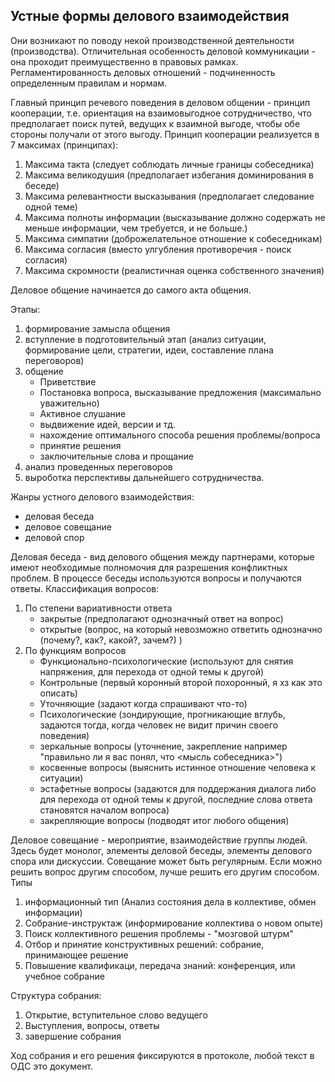 ## Устные формы делового взаимодействия

Они возникают по поводу некой производственной деятельности (производства). 
Отличительная особенность деловой коммуникации - она проходит преимущественно в правовых рамках.
Регламентированность деловых отношений - подчиненность определенным правилам и нормам. 

Главный принцип речевого поведения в деловом общении - принцип кооперации, т.е. ориентация на взаимовыгодное сотрудничество, что предполагает поиск путей, ведущих к взаимной выгоде, чтобы обе стороны получали от этого выгоду. Принцип кооперации реализуется в 7 максимах (принципах):

1) Максима такта (следует соблюдать личные границы собеседника)
2) Максима великодушия (предполагает избегания доминирования в беседе)
3) Максима релевантности высказывания (предполагает следование одной теме)
4) Максима полноты информации (высказывание должно содержать не меньше информации, чем требуется, и не больше.)
5) Максима симпатии (доброжелательное отношение к собеседникам)
6) Максима согласия (вместо улгубления противоречия - поиск согласия)
7) Максима скромности (реалистичная оценка собственного значения)

Деловое общение начинается до самого акта общения. 

Этапы:
1) формирование замысла общения
2) вступление в подготовительный этап (анализ ситуации, формирование цели, стратегии, идеи, составление плана переговоров)
3) общение
	- Приветствие
	- Постановка вопроса, высказывание предложения (максимально уважительно)
	- Активное слушание
	- выдвижение идей, версии и тд.
	- нахождение оптимального способа решения проблемы/вопроса
	- принятие решения
	- заключительные слова и прощание
4) анализ проведенных переговоров
5) выроботка перспективы дальнейшего сотрудничества.

Жанры устного делового взаимодействия:
- деловая беседа
- деловое совещание
- деловой спор

Деловая беседа - вид делового общения между партнерами, которые имеют необходимые полномочия для разрешения конфликтных проблем. В процессе беседы используются вопросы и получаются ответы. 
Классификация вопросов:
1. По степени вариативности ответа
	- закрытые (предполагают однозначный ответ на вопрос)
	- открытые (вопрос, на который невозможно ответить однозначно (почему?, как?, какой?, зачем?) )
2. По функциям вопросов
	- Функционально-психологические (используют для снятия напряжения, для перехода от одной темы к другой)
	- Контрольные (первый коронный второй похоронный, я хз как это описать)
	- Уточняющие (задают когда спрашивают что-то)
	- Психологические (зондирующие, прогникающие вглубь, задаются тогда, когда человек не видит причин своего поведения)
	- зеркальные вопросы (уточнение, закрепление например "правильно ли я вас понял, что <мысль собеседника>")
	- косвенные вопросы (выяснить истинное отношение человека к ситуации)
	- эстафетные вопросы (задаются для поддержания диалога либо для перехода от одной темы к другой, последние слова ответа становятся началом вопроса)
	- закрепляющие вопросы (подводят итог любого общения)

Деловое совещание - мероприятие, взаимодействие группы людей. Здесь будет монолог, элементы деловой беседы, элементы делового спора или дискуссии.
Совещание может быть регулярным. Если можно решить вопрос другим способом, лучше решить его другим способом.  
Типы
1) информационный тип (Анализ состояния дела в коллективе, обмен информации)
2) Собрание-инструктаж (информирование коллектива о новом опыте)
3) Поиск коллективного решения проблемы - "мозговой штурм"
4) Отбор и принятие конструктивных решений: собрание, принимающее решение
5) Повышение квалификаци, передача знаний: конференция, или учебное собрание 

Структура собрания:
1) Открытие, вступительное слово ведущего
2) Выступления, вопросы, ответы
3) завершение собрания

Ход собрания и его решения фиксируются в протоколе, любой текст в ОДС это документ. 



